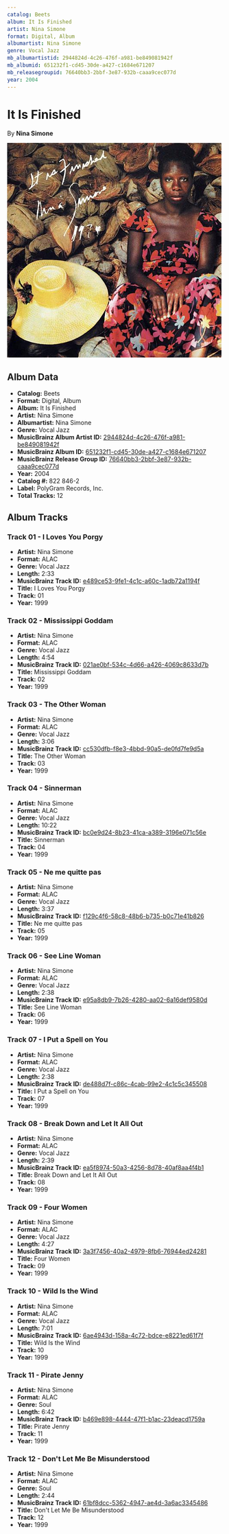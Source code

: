 ```yaml
---
catalog: Beets
album: It Is Finished
artist: Nina Simone
format: Digital, Album
albumartist: Nina Simone
genre: Vocal Jazz
mb_albumartistid: 2944824d-4c26-476f-a981-be849081942f
mb_albumid: 651232f1-cd45-30de-a427-c1684e671207
mb_releasegroupid: 76640bb3-2bbf-3e87-932b-caaa9cec077d
year: 2004
---
```


# It Is Finished

By **Nina Simone**

![](../../assets/beetscovers/Nina_Simone-It_Is_Finished.jpg)

## Album Data

- **Catalog:** Beets
- **Format:** Digital, Album
- **Album:** It Is Finished
- **Artist:** Nina Simone
- **Albumartist:** Nina Simone
- **Genre:** Vocal Jazz
- **MusicBrainz Album Artist ID:** [2944824d-4c26-476f-a981-be849081942f](https://musicbrainz.org/artist/2944824d-4c26-476f-a981-be849081942f)
- **MusicBrainz Album ID:** [651232f1-cd45-30de-a427-c1684e671207](https://musicbrainz.org/release/651232f1-cd45-30de-a427-c1684e671207)
- **MusicBrainz Release Group ID:** [76640bb3-2bbf-3e87-932b-caaa9cec077d](https://musicbrainz.org/release-group/76640bb3-2bbf-3e87-932b-caaa9cec077d)
- **Year:** 2004
- **Catalog #:** 822 846-2
- **Label:** PolyGram Records, Inc.
- **Total Tracks:** 12

## Album Tracks

### Track 01 - I Loves You Porgy

- **Artist:** Nina Simone
- **Format:** ALAC
- **Genre:** Vocal Jazz
- **Length:** 2:33
- **MusicBrainz Track ID:** [e489ce53-9fe1-4c1c-a60c-1adb72a1194f](https://musicbrainz.org/recording/e489ce53-9fe1-4c1c-a60c-1adb72a1194f)
- **Title:** I Loves You Porgy
- **Track:** 01
- **Year:** 1999

### Track 02 - Mississippi Goddam

- **Artist:** Nina Simone
- **Format:** ALAC
- **Genre:** Vocal Jazz
- **Length:** 4:54
- **MusicBrainz Track ID:** [021ae0bf-534c-4d66-a426-4069c8633d7b](https://musicbrainz.org/recording/021ae0bf-534c-4d66-a426-4069c8633d7b)
- **Title:** Mississippi Goddam
- **Track:** 02
- **Year:** 1999

### Track 03 - The Other Woman

- **Artist:** Nina Simone
- **Format:** ALAC
- **Genre:** Vocal Jazz
- **Length:** 3:06
- **MusicBrainz Track ID:** [cc530dfb-f8e3-4bbd-90a5-de0fd7fe9d5a](https://musicbrainz.org/recording/cc530dfb-f8e3-4bbd-90a5-de0fd7fe9d5a)
- **Title:** The Other Woman
- **Track:** 03
- **Year:** 1999

### Track 04 - Sinnerman

- **Artist:** Nina Simone
- **Format:** ALAC
- **Genre:** Vocal Jazz
- **Length:** 10:22
- **MusicBrainz Track ID:** [bc0e9d24-8b23-41ca-a389-3196e071c56e](https://musicbrainz.org/recording/bc0e9d24-8b23-41ca-a389-3196e071c56e)
- **Title:** Sinnerman
- **Track:** 04
- **Year:** 1999

### Track 05 - Ne me quitte pas

- **Artist:** Nina Simone
- **Format:** ALAC
- **Genre:** Vocal Jazz
- **Length:** 3:37
- **MusicBrainz Track ID:** [f129c4f6-58c8-48b6-b735-b0c71e41b826](https://musicbrainz.org/recording/f129c4f6-58c8-48b6-b735-b0c71e41b826)
- **Title:** Ne me quitte pas
- **Track:** 05
- **Year:** 1999

### Track 06 - See Line Woman

- **Artist:** Nina Simone
- **Format:** ALAC
- **Genre:** Vocal Jazz
- **Length:** 2:38
- **MusicBrainz Track ID:** [e95a8db9-7b26-4280-aa02-6a16def9580d](https://musicbrainz.org/recording/e95a8db9-7b26-4280-aa02-6a16def9580d)
- **Title:** See Line Woman
- **Track:** 06
- **Year:** 1999

### Track 07 - I Put a Spell on You

- **Artist:** Nina Simone
- **Format:** ALAC
- **Genre:** Vocal Jazz
- **Length:** 2:38
- **MusicBrainz Track ID:** [de488d7f-c86c-4cab-99e2-4c1c5c345508](https://musicbrainz.org/recording/de488d7f-c86c-4cab-99e2-4c1c5c345508)
- **Title:** I Put a Spell on You
- **Track:** 07
- **Year:** 1999

### Track 08 - Break Down and Let It All Out

- **Artist:** Nina Simone
- **Format:** ALAC
- **Genre:** Vocal Jazz
- **Length:** 2:39
- **MusicBrainz Track ID:** [ea5f8974-50a3-4256-8d78-40af8aa4f4b1](https://musicbrainz.org/recording/ea5f8974-50a3-4256-8d78-40af8aa4f4b1)
- **Title:** Break Down and Let It All Out
- **Track:** 08
- **Year:** 1999

### Track 09 - Four Women

- **Artist:** Nina Simone
- **Format:** ALAC
- **Genre:** Vocal Jazz
- **Length:** 4:27
- **MusicBrainz Track ID:** [3a3f7456-40a2-4979-8fb6-76944ed24281](https://musicbrainz.org/recording/3a3f7456-40a2-4979-8fb6-76944ed24281)
- **Title:** Four Women
- **Track:** 09
- **Year:** 1999

### Track 10 - Wild Is the Wind

- **Artist:** Nina Simone
- **Format:** ALAC
- **Genre:** Vocal Jazz
- **Length:** 7:01
- **MusicBrainz Track ID:** [6ae4943d-158a-4c72-bdce-e8221ed61f7f](https://musicbrainz.org/recording/6ae4943d-158a-4c72-bdce-e8221ed61f7f)
- **Title:** Wild Is the Wind
- **Track:** 10
- **Year:** 1999

### Track 11 - Pirate Jenny

- **Artist:** Nina Simone
- **Format:** ALAC
- **Genre:** Soul
- **Length:** 6:42
- **MusicBrainz Track ID:** [b469e898-4444-47f1-b1ac-23deacd1759a](https://musicbrainz.org/recording/b469e898-4444-47f1-b1ac-23deacd1759a)
- **Title:** Pirate Jenny
- **Track:** 11
- **Year:** 1999

### Track 12 - Don't Let Me Be Misunderstood

- **Artist:** Nina Simone
- **Format:** ALAC
- **Genre:** Soul
- **Length:** 2:44
- **MusicBrainz Track ID:** [61bf8dcc-5362-4947-ae4d-3a6ac3345486](https://musicbrainz.org/recording/61bf8dcc-5362-4947-ae4d-3a6ac3345486)
- **Title:** Don't Let Me Be Misunderstood
- **Track:** 12
- **Year:** 1999


